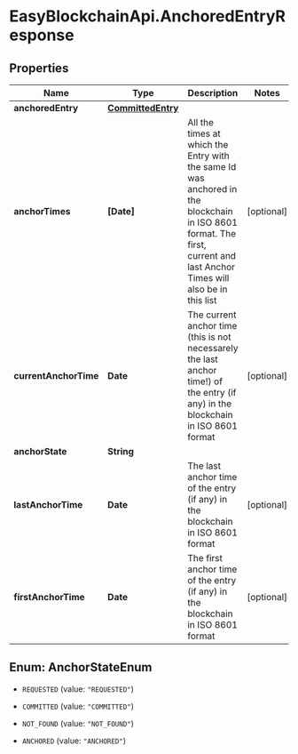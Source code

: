 # EasyBlockchainApi.AnchoredEntryResponse

## Properties
Name | Type | Description | Notes
------------ | ------------- | ------------- | -------------
**anchoredEntry** | [**CommittedEntry**](CommittedEntry.md) |  | 
**anchorTimes** | **[Date]** | All the times at which the Entry with the same Id was anchored in the blockchain in ISO 8601 format. The first, current and last Anchor Times will also be in this list | [optional] 
**currentAnchorTime** | **Date** | The current anchor time (this is not necessarely the last anchor time!) of the entry (if any) in the blockchain in ISO 8601 format | [optional] 
**anchorState** | **String** |  | 
**lastAnchorTime** | **Date** | The last anchor time of the entry (if any) in the blockchain in ISO 8601 format | [optional] 
**firstAnchorTime** | **Date** | The first anchor time of the entry (if any) in the blockchain in ISO 8601 format | [optional] 


<a name="AnchorStateEnum"></a>
## Enum: AnchorStateEnum


* `REQUESTED` (value: `"REQUESTED"`)

* `COMMITTED` (value: `"COMMITTED"`)

* `NOT_FOUND` (value: `"NOT_FOUND"`)

* `ANCHORED` (value: `"ANCHORED"`)




